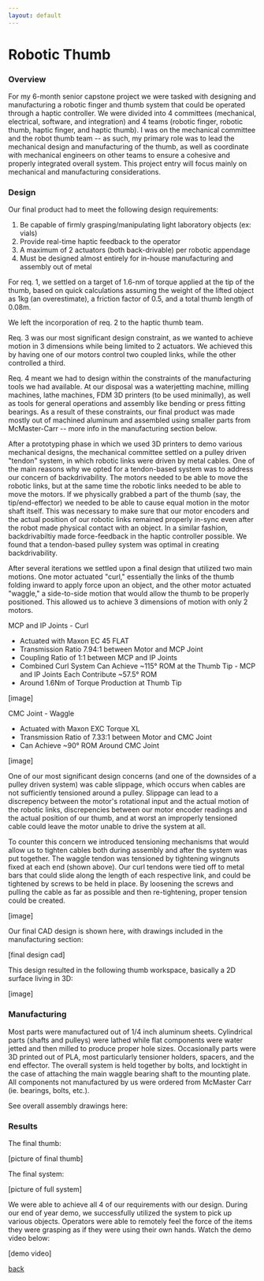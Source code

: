 ```yaml
---
layout: default
---
```


# Robotic Thumb

### Overview

For my 6-month senior capstone project we were tasked with designing and manufacturing a robotic finger and thumb system that could be operated through a haptic controller. We were divided into 4 committees (mechanical, electrical, software, and integration) and 4 teams (robotic finger, robotic thumb, haptic finger, and haptic thumb). I was on the mechanical committee and the robot thumb team -- as such, my primary role was to lead the mechanical design and manufacturing of the thumb, as well as coordinate with mechanical engineers on other teams to ensure a cohesive and properly integrated overall system. This project entry will focus mainly on mechanical and manufacturing considerations.

### Design

Our final product had to meet the following design requirements:

1. Be capable of firmly grasping/manipulating light laboratory objects (ex: vials)
2. Provide real-time haptic feedback to the operator
3. A maximum of 2 actuators (both back-drivable) per robotic appendage
4. Must be designed almost entirely for in-house manufacturing and assembly out of metal

For req. 1, we settled on a target of 1.6-nm of torque applied at the tip of the thumb, based on quick calculations assuming the weight of the lifted object as 1kg (an overestimate), a friction factor of 0.5, and a total thumb length of 0.08m.

We left the incorporation of req. 2 to the haptic thumb team.

Req. 3 was our most significant design constraint, as we wanted to achieve motion in 3 dimensions while being limited to 2 actuators. We achieved this by having one of our motors control two coupled links, while the other controlled a third.

Req. 4 meant we had to design within the constraints of the manufacturing tools we had available. At our disposal was a waterjetting machine, milling machines, lathe machines, FDM 3D printers (to be used minimally), as well as tools for general operations and assembly like bending or press fitting bearings. As a result of these constraints, our final product was made mostly out of machined aluminum and assembled using smaller parts from McMaster-Carr -- more info in the manufacturing section below.

After a prototyping phase in which we used 3D printers to demo various mechanical designs, the mechanical committee settled on a pulley driven "tendon" system, in which robotic links were driven by metal cables. One of the main reasons why we opted for a tendon-based system was to address our concern of backdrivability. The motors needed to be able to move the robotic links, but at the same time the robotic links needed to be able to move the motors. If we physically grabbed a part of the thumb (say, the tip/end-effector) we needed to be able to cause equal motion in the motor shaft itself. This was necessary to make sure that our motor encoders and the actual position of our robotic links remained properly in-sync even after the robot made physical contact with an object. In a similar fashion, backdrivabiltiy made force-feedback in the haptic controller possible. We found that a tendon-based pulley system was optimal in creating backdrivability.

After several iterations we settled upon a final design that utilized two main motions. One motor actuated "curl," essentially the links of the thumb folding inward to apply force upon an object, and the other motor actuated "waggle," a side-to-side motion that would allow the thumb to be properly positioned. This allowed us to achieve 3 dimensions of motion with only 2 motors.

MCP and IP Joints - Curl 
* Actuated with Maxon EC 45 FLAT
* Transmission Ratio 7.94:1 between Motor and MCP Joint
* Coupling Ratio of 1:1 between MCP and IP Joints
* Combined Curl System Can Achieve ~115° ROM at the Thumb Tip - MCP and IP Joints Each Contribute ~57.5° ROM
* Around 1.6Nm of Torque Production at Thumb Tip

[image]

CMC Joint - Waggle
* Actuated with Maxon EXC Torque XL
* Transmission Ratio of 7.33:1 between Motor and CMC Joint
* Can Achieve ~90° ROM Around CMC Joint

[image]

One of our most significant design concerns (and one of the downsides of a pulley driven system) was cable slippage, which occurs when cables are not sufficiently tensioned around a pulley. Slippage can lead to a discrepency between the motor's rotational input and the actual motion of the robotic links, discrepencies between our motor encoder readings and the actual position of our thumb, and at worst an improperly tensioned cable could leave the motor unable to drive the system at all.

To counter this concern we introduced tensioning mechanisms that would allow us to tighten cables both during assembly and after the system was put together. The waggle tendon was tensioned by tightening wingnuts fixed at each end (shown above). Our curl tendons were tied off to metal bars that could slide along the length of each respective link, and could be tightened by screws to be held in place. By loosening the screws and pulling the cable as far as possible and then re-tightening, proper tension could be created.

[image]

Our final CAD design is shown here, with drawings included in the manufacturing section:

[final design cad]

This design resulted in the following thumb workspace, basically a 2D surface living in 3D:

[image]

### Manufacturing

Most parts were manufactured out of 1/4 inch aluminum sheets. Cylindrical parts (shafts and pulleys) were lathed while flat components were water jetted and then milled to produce proper hole sizes. Occasionally parts were 3D printed out of PLA, most particularly tensioner holders, spacers, and the end effector.
	The overall system is held together by bolts, and locktight in the case of attaching the main waggle bearing shaft to the mounting plate. All components not manufactured by us were ordered from McMaster Carr (ie. bearings, bolts, etc.).

See overall assembly drawings here:

### Results

The final thumb:

[picture of final thumb]

The final system:

[picture of full system]

We were able to achieve all 4 of our requirements with our design. During our end of year demo, we successfully utilized the system to pick up various objects. Operators were able to remotely feel the force of the items they were grasping as if they were using their own hands. Watch the demo video below:

[demo video]

[back](./)
